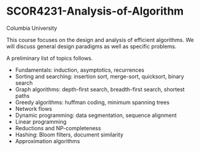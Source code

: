 # SCOR4231-Analysis-of-Algorithm
Columbia University

This course focuses on the design and analysis of efficient algorithms. We will discuss general design paradigms as well as specific problems.

A preliminary list of topics follows.

- Fundamentals: induction, asymptotics, recurrences
- Sorting and searching: insertion sort, merge-sort, quicksort, binary search
- Graph algorithms: depth-first search, breadth-first search, shortest paths
- Greedy algorithms: huffman coding, minimum spanning trees
- Network flows
- Dynamic programming: data segmentation, sequence alignment
- Linear programming
- Reductions and NP-completeness
- Hashing: Bloom filters, document similarity
- Approximation algorithms